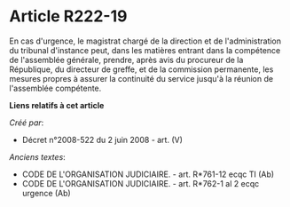 # Article R222-19

En cas d'urgence, le magistrat chargé de la direction et de l'administration du tribunal d'instance peut, dans les matières
entrant dans la compétence de l'assemblée générale, prendre, après avis du procureur de la République, du directeur de
greffe, et de la commission permanente, les mesures propres à assurer la continuité du service jusqu'à la réunion de
l'assemblée compétente.

**Liens relatifs à cet article**

_Créé par_:

  - Décret n°2008-522 du 2 juin 2008 - art. (V)

_Anciens textes_:

  - CODE DE L'ORGANISATION JUDICIAIRE. - art. R*761-12 ecqc TI (Ab)
  - CODE DE L'ORGANISATION JUDICIAIRE. - art. R*762-1 al 2 ecqc urgence (Ab)
